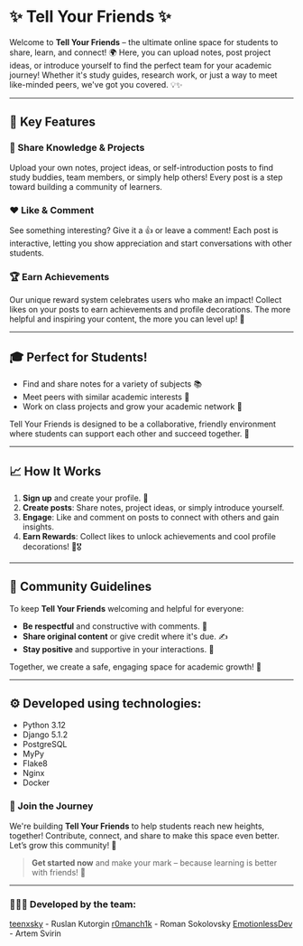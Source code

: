# ✨ Tell Your Friends ✨

Welcome to **Tell Your Friends** – the ultimate online space for students to share, learn, and connect! 🌍 Here, you can upload notes, post project ideas, or introduce yourself to find the perfect team for your academic journey! Whether it's study guides, research work, or just a way to meet like-minded peers, we've got you covered. 💡✨

---

## 🚀 Key Features

### 📄 Share Knowledge & Projects
Upload your own notes, project ideas, or self-introduction posts to find study buddies, team members, or simply help others! Every post is a step toward building a community of learners.

### ❤️ Like & Comment
See something interesting? Give it a 👍 or leave a comment! Each post is interactive, letting you show appreciation and start conversations with other students.

### 🏆 Earn Achievements
Our unique reward system celebrates users who make an impact! Collect likes on your posts to earn achievements and profile decorations. The more helpful and inspiring your content, the more you can level up! 🌟

---

## 🎓 Perfect for Students!

* Find and share notes for a variety of subjects 📚
* Meet peers with similar academic interests 💬
* Work on class projects and grow your academic network 🤝

Tell Your Friends is designed to be a collaborative, friendly environment where students can support each other and succeed together. 🌱

---

## 📈 How It Works

1. **Sign up** and create your profile. 🚪
2. **Create posts**: Share notes, project ideas, or simply introduce yourself.
3. **Engage**: Like and comment on posts to connect with others and gain insights.
4. **Earn Rewards**: Collect likes to unlock achievements and cool profile decorations! 🌟🎖️

---

## 👥 Community Guidelines

To keep **Tell Your Friends** welcoming and helpful for everyone:
- **Be respectful** and constructive with comments. 💬
- **Share original content** or give credit where it's due. ✍️
- **Stay positive** and supportive in your interactions. 🌈

Together, we create a safe, engaging space for academic growth! 🌟️

---

## ⚙️ Developed using technologies:

- Python 3.12
- Django 5.1.2
- PostgreSQL
- MyPy
- Flake8
- Nginx
- Docker

### 🌟 Join the Journey

We're building **Tell Your Friends** to help students reach new heights, together! Contribute, connect, and share to make this space even better. Let’s grow this community! 🌱 

> **Get started now** and make your mark – because learning is better with friends! 🎉

---

### 👨🏻‍💻 Developed by the team:

[teenxsky](https://github.com/teenxsky) - Ruslan Kutorgin
[r0manch1k](https://github.com/r0manch1k) - Roman Sokolovsky 
[EmotionlessDev](https://github.com/EmotionlessDev) - Artem Svirin
